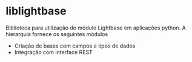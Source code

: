 liblightbase
===================

Biblioteca para utilização do módulo Lightbase em aplicações python. A hierarquia fornece os seguintes módulos

* Criação de bases com campos e tipos de dados
* Integração com interface REST

